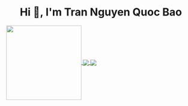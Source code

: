 <h1 align="center"> Hi 👋, I'm Tran Nguyen Quoc Bao</h1>
<a href="https://github.com/tnqbao">
  <img height=200 align="center" src="https://github-readme-stats.vercel.app/api/top-langs?username=tnqbao&layout=compact&langs_count=8&card_width=320" />
</a>
<a href="https://github.com/tnqbao">
  <img align="center" src="https://github-readme-stats.vercel.app/api?username=tnqbao" />
</a>  
<a href="https://github.com/tnqbao"> 
    <img align="center" src="https://streak-stats.demolab.com?user=tnqbao" />
</a>
